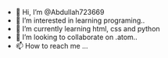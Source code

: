 - 👋 Hi, I’m @Abdullah723669
- 👀 I’m interested in learning programing..
- 🌱 I’m currently learning html, css and python
- 💞️ I’m looking to collaborate on .atom..
- 📫 How to reach me ...

<!---
Abdullah723669/Abdullah723669 is a ✨ special ✨ repository because its `README.md` (this file) appears on your GitHub profile.
You can click the Preview link to take a look at your changes.
--->
